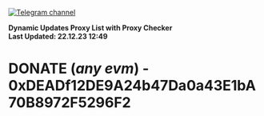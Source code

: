 [![Telegram channel](https://img.shields.io/endpoint?url=https://runkit.io/damiankrawczyk/telegram-badge/branches/master?url=https://t.me/n4z4v0d)](https://t.me/n4z4v0d) 

**Dynamic Updates Proxy List with Proxy Checker**  
**Last Updated: 22.12.23 12:49**

# DONATE (_any evm_) - 0xDEADf12DE9A24b47Da0a43E1bA70B8972F5296F2
